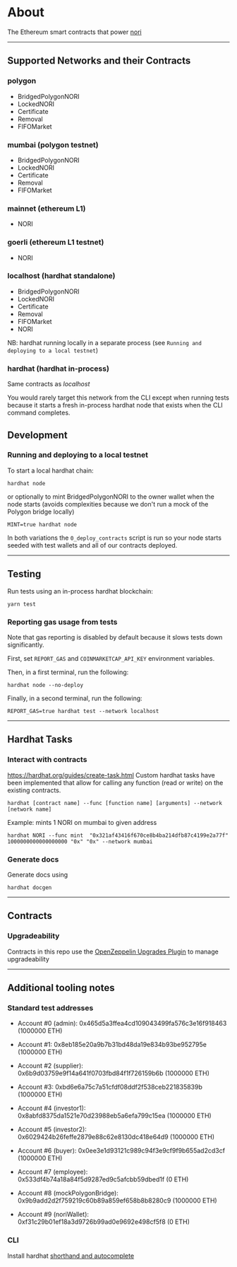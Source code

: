 # About

The Ethereum smart contracts that power [nori](https://nori.com)

---

## Supported Networks and their Contracts

### polygon

- BridgedPolygonNORI
- LockedNORI
- Certificate
- Removal
- FIFOMarket

### mumbai (polygon testnet)

- BridgedPolygonNORI
- LockedNORI
- Certificate
- Removal
- FIFOMarket

### mainnet (ethereum L1)

- NORI

### goerli (ethereum L1 testnet)

- NORI

### localhost (hardhat standalone)

- BridgedPolygonNORI
- LockedNORI
- Certificate
- Removal
- FIFOMarket
- NORI

NB: hardhat running locally in a separate process (see `Running and deploying to a local testnet`)

### hardhat (hardhat in-process)

Same contracts as _localhost_

You would rarely target this network from the CLI except when running tests because it starts a fresh in-process hardhat node that exists when the CLI command completes.

## Development

### Running and deploying to a local testnet

To start a local hardhat chain:

```
hardhat node
```

or optionally to mint BridgedPolygonNORI to the owner wallet when the node starts
(avoids complexities because we don't run a mock of the Polygon bridge locally)

```
MINT=true hardhat node
```

In both variations the `0_deploy_contracts` script is run so your node starts seeded with test wallets and all of our contracts deployed.

---

## Testing

Run tests using an in-process hardhat blockchain:

```
yarn test
```

### Reporting gas usage from tests

Note that gas reporting is disabled by default because it slows tests down significantly.

First, set `REPORT_GAS` and `COINMARKETCAP_API_KEY` environment variables.

Then, in a first terminal, run the following:

```
hardhat node --no-deploy
```

Finally, in a second terminal, run the following:

```
REPORT_GAS=true hardhat test --network localhost
```

---

## Hardhat Tasks

### Interact with contracts

https://hardhat.org/guides/create-task.html
Custom hardhat tasks have been implemented that allow for calling any function (read or write) on the existing contracts.

```
hardhat [contract name] --func [function name] [arguments] --network [network name]
```

Example: mints 1 NORI on mumbai to given address

```
hardhat NORI --func mint  "0x321af43416f670ce8b4ba214dfb87c4199e2a77f" 1000000000000000000 "0x" "0x" --network mumbai
```

### Generate docs

Generate docs using

```
hardhat docgen
```

---

## Contracts

### Upgradeability

Contracts in this repo use the [OpenZeppelin Upgrades Plugin](https://docs.openzeppelin.com/upgrades-plugins/1.x/) to manage upgradeability

---

## Additional tooling notes

### Standard test addresses

- Account #0 (admin): 0x465d5a3ffea4cd109043499fa576c3e16f918463 (1000000 ETH)

- Account #1: 0x8eb185e20a9b7b31bd48da19e834b93be952795e (1000000 ETH)

- Account #2 (supplier): 0x6b9d03759e9f14a641f0703fbd84f1f726159b6b (1000000 ETH)

- Account #3: 0xbd6e6a75c7a51cfdf08ddf2f538ceb221835839b (1000000 ETH)

- Account #4 (investor1): 0x8abfd8375da1521e70d23988eb5a6efa799c15ea (1000000 ETH)

- Account #5 (investor2): 0x6029424b26feffe2879e88c62e8130dc418e64d9 (1000000 ETH)

- Account #6 (buyer): 0x0ee3e1d93121c989c94f3e9cf9f9b655ad2cd3cf (1000000 ETH)

- Account #7 (employee): 0x533df4b74a18a84f5d9287ed9c5afcbb59dbed1f (0 ETH)

- Account #8 (mockPolygonBridge): 0x9b9add2d2f759219c60b89a859ef658b8b8280c9 (1000000 ETH)

- Account #9 (noriWallet): 0xf31c29b01ef18a3d9726b99ad0e9692e498cf5f8 (0 ETH)

### CLI

Install hardhat [shorthand and autocomplete](https://hardhat.org/guides/shorthand.html)
